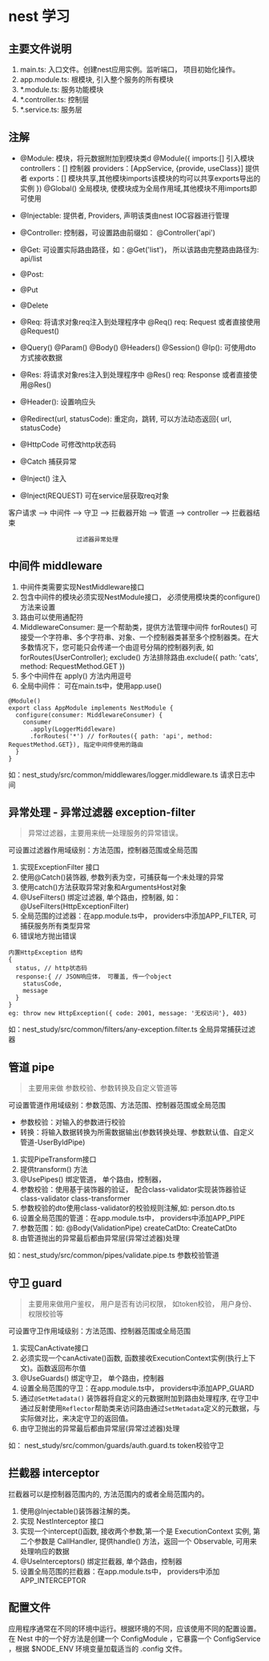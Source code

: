 # nest 学习

## 主要文件说明

1. main.ts: 入口文件。创建nest应用实例。监听端口， 项目初始化操作。
2. app.module.ts: 根模块, 引入整个服务的所有模块
3. *.module.ts: 服务功能模块
4. *.controller.ts: 控制层
5. *.service.ts: 服务层

## 注解

* @Module: 模块，将元数据附加到模块类d
  @Module({
    imports:[] 引入模块
    controllers：[] 控制器
    providers：[AppService, {provide, useClass}] 提供者
    exports：[] 模块共享,其他模块imports该模块的均可以共享exports导出的实例
  })
  @Global() 全局模块, 使模块成为全局作用域,其他模块不用imports即可使用

* @Injectable: 提供者, Providers,  声明该类由nest IOC容器进行管理
* @Controller: 控制器，可设置路由前缀如： @Controller('api')


* @Get: 可设置实际路由路径，如：@Get('list')， 所以该路由完整路由路径为: api/list
* @Post: 
* @Put
* @Delete
* @Req: 将请求对象req注入到处理程序中 @Req() req: Request 或者直接使用@Request()
* @Query() @Param() @Body() @Headers() @Session() @Ip(): 可使用dto方式接收数据 
* @Res: 将请求对象res注入到处理程序中 @Res() req: Response 或者直接使用@Res()
* @Header(): 设置响应头
* @Redirect(url, statusCode): 重定向，跳转, 可以方法动态返回{ url, statusCode}
* @HttpCode 可修改http状态码
* @Catch 捕获异常
* @Inject() 注入
* @Inject(REQUEST) 可在service层获取req对象

客户请求 --> 中间件 --> 守卫 --> 拦截器开始 --> 管道 --> controller --> 拦截器结束

                       过滤器异常处理

## 中间件 middleware

1. 中间件类需要实现NestMiddleware接口
2. 包含中间件的模块必须实现NestModule接口， 必须使用模块类的configure() 方法来设置
3. 路由可以使用通配符
4. MiddlewareConsumer: 是一个帮助类，提供方法管理中间件
forRoutes() 可接受一个字符串、多个字符串、对象、一个控制器类甚至多个控制器类。在大多数情况下，您可能只会传递一个由逗号分隔的控制器列表, 如 forRoutes(UserController);
exclude() 方法排除路由.exclude({ path: 'cats', method: RequestMethod.GET })
5. 多个中间件在 apply() 方法内用逗号
6. 全局中间件： 可在main.ts中，使用app.use()

```
@Module()
export class AppModule implements NestModule {
  configure(consumer: MiddlewareConsumer) {
    consumer
      .apply(LoggerMiddleware)
      .forRoutes('*') // forRoutes({ path: 'api', method: RequestMethod.GET}), 指定中间件使用的路由
  }
}
```
如：nest_study/src/common/middlewares/logger.middleware.ts 请求日志中间

## 异常处理 - 异常过滤器 exception-filter

> 异常过滤器，主要用来统一处理服务的异常错误。

可设置过滤器作用域级别：方法范围，控制器范围或全局范围

1. 实现ExceptionFilter 接口
2. 使用@Catch()装饰器, 参数列表为空，可捕获每一个未处理的异常
3. 使用catch()方法获取异常对象和ArgumentsHost对象
4. @UseFilters() 绑定过滤器, 单个路由，控制器, 如：@UseFilters(HttpExceptionFilter)
5. 全局范围的过滤器：在app.module.ts中， providers中添加APP_FILTER, 可捕获服务所有类型异常
6. 错误地方抛出错误

```
内置HttpException 结构
{
  status, // http状态码
  response:{ // JSON响应体， 可覆盖, 传一个object
    statusCode,
    message
  }
}
eg: throw new HttpException({ code: 2001, message: '无权访问'}, 403)
```

如：nest_study/src/common/filters/any-exception.filter.ts  全局异常捕获过滤器

## 管道 pipe

> 主要用来做 参数校验、参数转换及自定义管道等

可设置管道作用域级别：参数范围、方法范围、控制器范围或全局范围

* 参数校验：对输入的参数进行校验
* 转换：将输入数据转换为所需数据输出(参数转换处理、参数默认值、自定义管道-UserByIdPipe)

1. 实现PipeTransform接口
2. 提供transform() 方法
3. @UsePipes() 绑定管道， 单个路由，控制器，
4. 参数校验：使用基于装饰器的验证， 配合class-validator实现装饰器验证 
  class-validator class-transformer
5. 参数校验的dto使用class-validator的校验规则注解,如: person.dto.ts
6. 设置全局范围的管道：在app.module.ts中， providers中添加APP_PIPE
7. 参数范围：如: @Body(ValidationPipe) createCatDto: CreateCatDto
8. 由管道抛出的异常最后都由异常层(异常过滤器)处理

如：nest_study/src/common/pipes/validate.pipe.ts  参数校验管道

## 守卫 guard

> 主要用来做用户鉴权， 用户是否有访问权限， 如token校验， 用户身份、权限校验等

可设置守卫作用域级别：方法范围、控制器范围或全局范围

1. 实现CanActivate接口
2. 必须实现一个canActivate()函数, 函数接收ExecutionContext实例(执行上下文)。函数返回布尔值
3. @UseGuards() 绑定守卫， 单个路由，控制器
4. 设置全局范围的守卫：在app.module.ts中， providers中添加APP_GUARD
5. 通过`@SetMetadata()` 装饰器将自定义的元数据附加到路由处理程序, 在守卫中通过反射使用`Reflector`帮助类来访问路由通过`SetMetadata`定义的元数据，与实际做对比，来决定守卫的返回值。
6. 由守卫抛出的异常最后都由异常层(异常过滤器)处理

如： nest_study/src/common/guards/auth.guard.ts  token校验守卫

## 拦截器 interceptor

拦截器可以是控制器范围内的, 方法范围内的或者全局范围内的。

1. 使用@Injectable()装饰器注解的类。
2. 实现 NestInterceptor 接口
3. 实现一个intercept()函数, 接收两个参数,第一个是 ExecutionContext 实例, 第二个参数是 CallHandler, 提供handle() 方法，返回一个 Observable, 可用来处理响应的数据
4. @UseInterceptors() 绑定拦截器, 单个路由，控制器
5. 设置全局范围的拦截器：在app.module.ts中， providers中添加APP_INTERCEPTOR

## 配置文件

应用程序通常在不同的环境中运行。根据环境的不同，应该使用不同的配置设置。
在 Nest 中的一个好方法是创建一个 ConfigModule ，它暴露一个 ConfigService ，根据 $NODE_ENV 环境变量加载适当的 .config 文件。